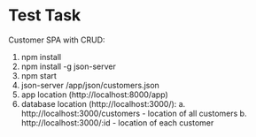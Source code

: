 # Test Task

Customer SPA with CRUD:

1. npm install
2. npm install -g json-server
3. npm start
4. json-server /app/json/customers.json
5. app location (http://localhost:8000/app)
6. database location (http://localhost:3000/):
        a. http://localhost:3000/customers - location of all customers
        b. http://localhost:3000/:id - location of each customer
